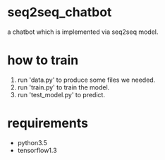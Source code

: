 # seq2seq_chatbot
a chatbot which is implemented via seq2seq model.

# how to train
1. run 'data.py' to produce some files we needed.
2. run 'train.py' to train the model.
3. run 'test_model.py' to predict.

# requirements
* python3.5
* tensorflow1.3
